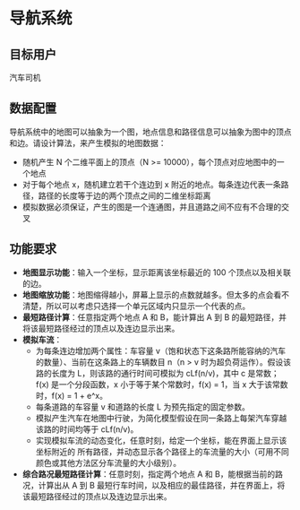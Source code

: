 # 导航系统

## 目标用户

汽车司机

## 数据配置

导航系统中的地图可以抽象为一个图，地点信息和路径信息可以抽象为图中的顶点和边。请设计算法，来产生模拟的地图数据：

- 随机产生 N 个二维平面上的顶点（N >= 10000），每个顶点对应地图中的一个地点
- 对于每个地点 x，随机建立若干个连边到 x 附近的地点。每条连边代表一条路径，路径的长度等于边的两个顶点之间的二维坐标距离
- 模拟数据必须保证，产生的图是一个连通图，并且道路之间不应有不合理的交叉

## 功能要求

- **地图显示功能**：输入一个坐标，显示距离该坐标最近的 100 个顶点以及相关联的边。
- **地图缩放功能**：地图缩得越小，屏幕上显示的点数就越多。但太多的点会看不清楚，所以可以考虑只选择一个单元区域内只显示一个代表的点。
- **最短路径计算**：任意指定两个地点 A 和 B，能计算出 A 到 B 的最短路径，并将该最短路径经过的顶点以及连边显示出来。
- **模拟车流**：
    - 为每条连边增加两个属性：车容量 v（饱和状态下这条路所能容纳的汽车的数量）、当前在这条路上的车辆数目 n（n > v 时为超负荷运作）。假设该路的长度为 L，则该路的通行时间可模拟为 cLf(n/v)，其中 c 是常数；f(x) 是一个分段函数，x 小于等于某个常数时，f(x) = 1，当 x 大于该常数时，f(x) = 1 + e^x。
    - 每条道路的车容量 v 和道路的长度 L 为预先指定的固定参数。
    - 模拟产生汽车在地图中行驶，为简化模型假设在同一条路上每架汽车穿越该路的时间均等于 cLf(n/v)。
    - 实现模拟车流的动态变化，任意时刻，给定一个坐标，能在界面上显示该坐标附近的 所有路径，并动态显示各个路径上的车流量的大小（可用不同颜色或其他方法区分车流量的大小级别）。
- **综合路况最短路径计算**：任意时刻，指定两个地点 A 和 B，能根据当前的路况，计算出从 A 到 B 最短行车时间，以及相应的最佳路径，并在界面上，将该最短路径经过的顶点以及连边显示出来。